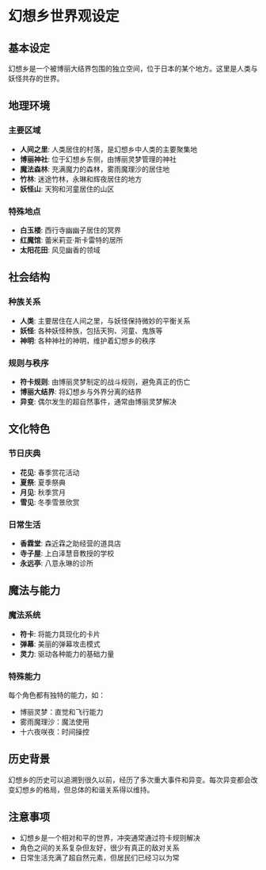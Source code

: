 # 幻想乡世界观设定

## 基本设定

幻想乡是一个被博丽大结界包围的独立空间，位于日本的某个地方。这里是人类与妖怪共存的世界。

## 地理环境

### 主要区域

- **人间之里**: 人类居住的村落，是幻想乡中人类的主要聚集地
- **博丽神社**: 位于幻想乡东侧，由博丽灵梦管理的神社
- **魔法森林**: 充满魔力的森林，雾雨魔理沙的居住地
- **竹林**: 迷途竹林，永琳和辉夜居住的地方
- **妖怪山**: 天狗和河童居住的山区

### 特殊地点

- **白玉楼**: 西行寺幽幽子居住的冥界
- **红魔馆**: 蕾米莉亚·斯卡雷特的居所
- **太阳花田**: 风见幽香的领域

## 社会结构

### 种族关系

- **人类**: 主要居住在人间之里，与妖怪保持微妙的平衡关系
- **妖怪**: 各种妖怪种族，包括天狗、河童、鬼族等
- **神明**: 各种神社的神明，维护着幻想乡的秩序

### 规则与秩序

- **符卡规则**: 由博丽灵梦制定的战斗规则，避免真正的伤亡
- **博丽大结界**: 将幻想乡与外界分离的结界
- **异变**: 偶尔发生的超自然事件，通常由博丽灵梦解决

## 文化特色

### 节日庆典

- **花见**: 春季赏花活动
- **夏祭**: 夏季祭典
- **月见**: 秋季赏月
- **雪见**: 冬季雪景欣赏

### 日常生活

- **香霖堂**: 森近霖之助经营的道具店
- **寺子屋**: 上白泽慧音教授的学校
- **永远亭**: 八意永琳的诊所

## 魔法与能力

### 魔法系统

- **符卡**: 将能力具现化的卡片
- **弹幕**: 美丽的弹幕攻击模式
- **灵力**: 驱动各种能力的基础力量

### 特殊能力

每个角色都有独特的能力，如：
- 博丽灵梦：直觉和飞行能力
- 雾雨魔理沙：魔法使用
- 十六夜咲夜：时间操控

## 历史背景

幻想乡的历史可以追溯到很久以前，经历了多次重大事件和异变。每次异变都会改变幻想乡的格局，但总体的和谐关系得以维持。

## 注意事项

- 幻想乡是一个相对和平的世界，冲突通常通过符卡规则解决
- 角色之间的关系复杂但友好，很少有真正的敌对关系
- 日常生活充满了超自然元素，但居民们已经习以为常
